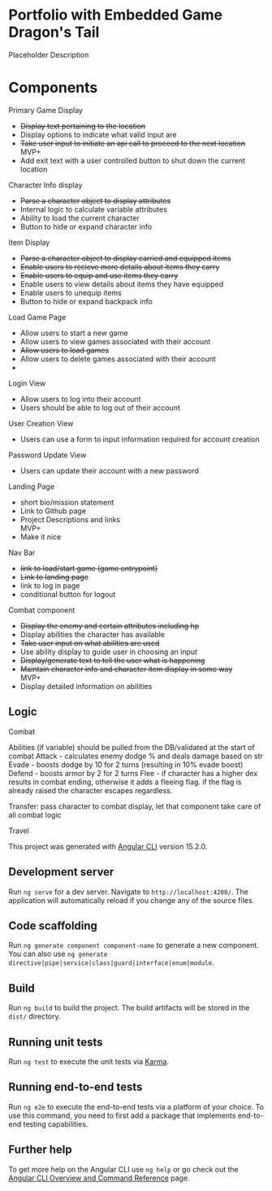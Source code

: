 # Portfolio with Embedded Game Dragon's Tail

Placeholder Description


# Components
Primary Game Display
<ul>
<li><s>Display text pertaining to the location</s></li>
<li>Display options to indicate what valid input are</li>
<li><s>Take user input to initiate an api call to proceed to the next location</s></li>
MVP+
<li>Add exit text with a user controlled button to shut down the current location</li>
</ul>
Character Info display
<ul>
<li><s>Parse a character object to display attributes</s></li>
<li>Internal logic to calculate variable attributes</li>
<li>Ability to load the current character</li>
<li>Button to hide or expand character info</li>
</ul>
Item Display
<ul>
<li><s>Parse a character object to display carried and equipped items</s></li>
<li><s>Enable users to recieve more details about items they carry</s></li>
<li><s>Enable users to equip and use items they carry</s></li>
<li>Enable users to view details about items they have equipped</li>
<li>Enable users to unequip items</li>
<li>Button to hide or expand backpack info</li>
</ul>
Load Game Page
<ul>
<li>Allow users to start a new game</li>
<li>Allow users to view games associated with their account</li>
<li><s>Allow users to load games</s></li>
<li>Allow users to delete games associated with their account</li>
<li></li>
 </ul>
Login View
<ul>
<li>Allow users to log into their account</li>
<li>Users should be able to log out of their account</li>
</ul>
User Creation View
<ul>
<li>Users can use a form to input information required for account creation</li>
</ul>
Password Update View
<ul>
<li>Users can update their account with a new password</li>
</ul>
Landing Page
<ul>
<li>short bio/mission statement</li>
<li>Link to Github page</li>
<li>Project Descriptions and links</li>
MVP+
<li>Make it nice</li>
</ul>
Nav Bar
<ul>
<li><s>link to load/start game (game entrypoint)</s></li>
<li><s>Link to landing page</s></li>
<li>link to log in page</li>
<li>conditional button for logout</li>
</ul>
Combat component
<ul>
<li><s>Display the enemy and certain attributes including hp</s></li>
<li>Display abilities the character has available</li>
<li><s>Take user input on what abilities are used</s></li>
<li>Use ability display to guide user in choosing an input</li>
<li><s>Display/generate text to tell the user what is happening</s></li>
<li><s>Maintain character info and character item display in some way</s></li>
MVP+
<li>Display detailed information on abilities</li>
</ul>

## Logic 
Combat

Abilities (if variable) should be pulled from the DB/validated at the start of combat
    Attack - calculates enemy dodge % and deals damage based on str
    Evade - boosts dodge by 10 for 2 turns (resulting in 10% evade boost)
    Defend - boosts armor by 2 for 2 turns
    Flee - if character has a higher dex results in combat ending, otherwise it adds a fleeing flag. if the flag is already raised the character escapes regardless.

Transfer:
pass character to combat display, let that component take care of all combat logic

Travel


This project was generated with [Angular CLI](https://github.com/angular/angular-cli) version 15.2.0.

## Development server

Run `ng serve` for a dev server. Navigate to `http://localhost:4200/`. The application will automatically reload if you change any of the source files.

## Code scaffolding

Run `ng generate component component-name` to generate a new component. You can also use `ng generate directive|pipe|service|class|guard|interface|enum|module`.

## Build

Run `ng build` to build the project. The build artifacts will be stored in the `dist/` directory.

## Running unit tests

Run `ng test` to execute the unit tests via [Karma](https://karma-runner.github.io).

## Running end-to-end tests

Run `ng e2e` to execute the end-to-end tests via a platform of your choice. To use this command, you need to first add a package that implements end-to-end testing capabilities.

## Further help

To get more help on the Angular CLI use `ng help` or go check out the [Angular CLI Overview and Command Reference](https://angular.io/cli) page.
